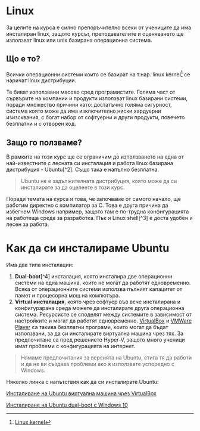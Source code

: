 # Linux

За целите на курса е силно препоръчително всеки от учениците да има инсталиран linux, защото курсът, преподавателите и оценяването ще използват linux или unix базирана операционна система.

## Що е то?

Всички операционни системи които се базират на т.нар. linux kernel[^1] се наричат linux дистрибуции.

Te биват използвани масово сред програмистите. Голяма част от сървърите на компании и продукти използват linux базирани системи, поради множество причини като: достатъчно голяма сигурност, система която може да има изключително ниски хардуерни изизсквания, с богат набор от софтуерни и други продукти, повечето безплатни и с отворен код.

## Защо го ползваме?

В рамките на този курс ще се ограничим до използването на една от най-известните с лесната си инсталация и работа linux базирана дистрибуция - Ubuntu[^2]. Също така е напълно безплатна.

> Ubuntu не е задължителната дистрибуция, която може да си инсталирате за да оцелеете в този курс.

Поради темата на курса и това, че започваме от самото начало, ще работим директно с компилатор за C. Това е друга причина да избегнем Windows например, защото там е по-трудна конфигурацията на работеща среда за разработка. Пък и Linux shell[^3] e доста удобен и лесен за работа.

# Как да си инсталираме Ubuntu

Има два типа инсталации:

1. **Dual-boot**[^4] инсталация, която инсталира две операционни системи на една машина, които не могат да работят едновременно. Всяка от операционните системи използва пълният капацитет от памет и процесорна мощ на компютъра.
2. **Virtual инсталация**, която чрез софтуер във вече инсталирана и конфигурарана среда можете да инсталирате друга операционна система. Ресурсисте се споделят между системите в зависимост от настройките и могат да работят едновременно. [VirtualBox](https://www.virtualbox.org/) и [VMWare Player](https://my.vmware.com/web/vmware/free#desktop_end_user_computing/vmware_workstation_player/12_0) са такива безплатни програми, които могат да бъдат използвани, за да си инсталирате виртуална машина чрез тях. За предпочитане са пред решението Hyper-V, защото много ученици имат проблеми с конфигурацията на интернет.

> Нямаме предпочитания за версията на Ubuntu, стига тя да работи и да не ви създава проблеми ако я използвате успоредно с Windows.

Няколко линка с напътствия как да си инсталирате Ubuntu:

[Инсталиране на Ubuntu виртуална машина чрез VirtualBox](https://www.lifewire.com/install-ubuntu-linux-windows-10-steps-2202108)

[Инсталиране на Ubuntu dual-boot с Windows 10](https://www.lifewire.com/run-ubuntu-within-windows-virtualbox-2202098)

[^1]: [Linux kernel](https://en.wikipedia.org/wiki/Linux_kernel)

